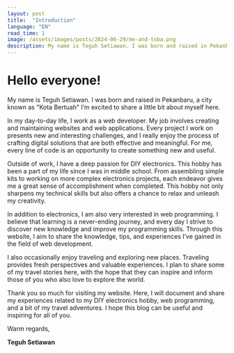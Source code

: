 ```yaml
---
layout: post
title:  "Introduction"
language: "EN"
read_time: 1
image: /assets/images/posts/2024-06-29/me-and-toba.png
description: My name is Teguh Setiawan. I was born and raised in Pekanbaru, a city known as "Kota Bertuah" I’m excited to share a little bit about myself here.
---
```


# Hello everyone!

My name is Teguh Setiawan. I was born and raised in Pekanbaru, a city known as "Kota Bertuah" I’m excited to share a little bit about myself here.

In my day-to-day life, I work as a web developer. My job involves creating and maintaining websites and web applications. Every project I work on presents new and interesting challenges, and I really enjoy the process of crafting digital solutions that are both effective and meaningful. For me, every line of code is an opportunity to create something new and useful.

Outside of work, I have a deep passion for DIY electronics. This hobby has been a part of my life since I was in middle school. From assembling simple kits to working on more complex electronics projects, each endeavor gives me a great sense of accomplishment when completed. This hobby not only sharpens my technical skills but also offers a chance to relax and unleash my creativity.

In addition to electronics, I am also very interested in web programming. I believe that learning is a never-ending journey, and every day I strive to discover new knowledge and improve my programming skills. Through this website, I aim to share the knowledge, tips, and experiences I’ve gained in the field of web development.

I also occasionally enjoy traveling and exploring new places. Traveling provides fresh perspectives and valuable experiences. I plan to share some of my travel stories here, with the hope that they can inspire and inform those of you who also love to explore the world.

Thank you so much for visiting my website. Here, I will document and share my experiences related to my DIY electronics hobby, web programming, and a bit of my travel adventures. I hope this blog can be useful and inspiring for all of you.

Warm regards,

**Teguh Setiawan**